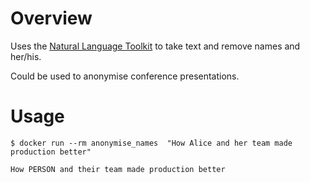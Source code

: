 # Overview
Uses the [Natural Language Toolkit](http://www.nltk.org/_modules/nltk/tag/stanford.html) to take text and remove names and her/his.

Could be used to anonymise conference presentations.


# Usage
```
$ docker run --rm anonymise_names  "How Alice and her team made production better"

How PERSON and their team made production better
```
